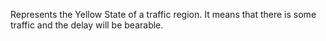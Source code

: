 Represents the Yellow State of a traffic region.
It means that there is some traffic and the delay will be bearable.